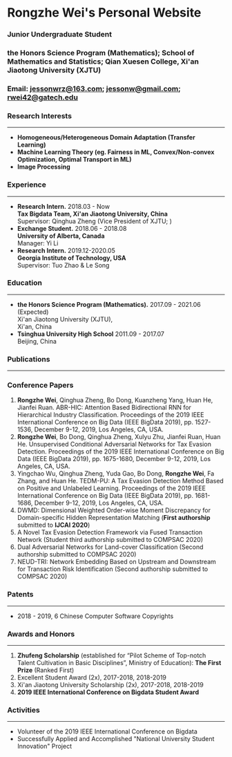 # Rongzhe Wei's Personal Website

### Junior Undergraduate Student

### the Honors Science Program (Mathematics); School of Mathematics and Statistics; Qian Xuesen College, Xi'an Jiaotong University (XJTU)

### Email: jessonwrz@163.com; jessonw@gmail.com; rwei42@gatech.edu

### Research Interests
***
* **Homogeneous/Heterogeneous Domain Adaptation (Transfer Learning)**
* **Machine Learning Theory (eg. Fairness in ML, Convex/Non-convex Optimization, Optimal Transport in ML)**
* **Image Processing**

### Experience
***
* **Research Intern.** 2018.03 - Now  
**Tax Bigdata Team, Xi'an Jiaotong University, China**  
Supervisor: Qinghua Zheng (Vice President of XJTU; )  
* **Exchange Student.** 2018.06 - 2018.08  
**University of Alberta, Canada**  
Manager: Yi Li  
* **Research Intern.** 2019.12-2020.05  
**Georgia Institute of Technology, USA**  
Supervisor: Tuo Zhao & Le Song

### Education
***
* **the Honors Science Program (Mathematics).** 2017.09 - 2021.06 (Expected)  
Xi'an Jiaotong University (XJTU),  
Xi'an, China
* **Tsinghua University High School** 2011.09 - 2017.07  
Beijing, China

### Publications
***
### Conference Papers
1. **Rongzhe Wei**, Qinghua Zheng, Bo Dong, Kuanzheng Yang, Huan He, Jianfei Ruan. ABR-HIC: Attention Based Bidirectional RNN for Hierarchical Industry Classification. Proceedings of the 2019 IEEE International Conference on Big Data (IEEE BigData 2019), pp. 1527-1536, December 9-12, 2019, Los Angeles, CA, USA.
2. **Rongzhe Wei**, Bo Dong, Qinghua Zheng, Xulyu Zhu, Jianfei Ruan, Huan He. Unsupervised Conditional Adversarial Networks for Tax Evasion Detection. Proceedings of the 2019 IEEE International Conference on Big Data (IEEE BigData 2019), pp. 1675-1680, December 9-12, 2019, Los Angeles, CA, USA.
3. Yingchao Wu, Qinghua Zheng, Yuda Gao, Bo Dong, **Rongzhe Wei**, Fa Zhang, and Huan He. TEDM-PU: A Tax Evasion Detection Method Based on Positive and Unlabeled Learning. Proceedings of the 2019 IEEE International Conference on Big Data (IEEE BigData 2019), pp. 1681-1686, December 9-12, 2019, Los Angeles, CA, USA. 
4. DWMD: Dimensional Weighted Order-wise Moment Discrepancy for Domain-specific Hidden Representation Matching (**First authorship** submitted to **IJCAI 2020**)
5. A Novel Tax Evasion Detection Framework via Fused Transaction Network (Student third authorship submitted to COMPSAC 2020)
6. Dual Adversarial Networks for Land-cover Classification (Second authorship submitted to COMPSAC 2020)
7. NEUD-TRI: Network Embedding Based on Upstream and Downstream for Transaction Risk Identification (Second authorship submitted to COMPSAC 2020)

### Patents
***
* 2018 - 2019, 6 Chinese Computer Software Copyrights


### Awards and Honors
***
1. **Zhufeng Scholarship** (established for “Pilot Scheme of Top-notch Talent Cultivation in Basic Disciplines”, Ministry of Education): **The First Prize** (Ranked First)
2. Excellent Student Award (2x), 2017-2018, 2018-2019
3. Xi'an Jiaotong University Scholarship (2x), 2017-2018, 2018-2019
4. **2019 IEEE International Conference on Bigdata Student Award**

### Activities
***
* Volunteer of the 2019 IEEE International Conference on Bigdata
* Successfully Applied and Accomplished "National University Student Innovation" Project
